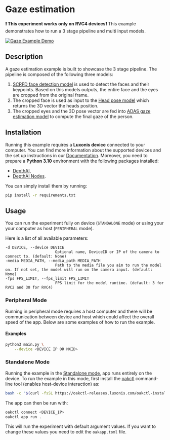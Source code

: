 # Gaze estimation

**:exclamation: This experiment works only on RVC4 devices:exclamation:**
This example demonstrates how to run a 3 stage pipeline and multi input models.

[![Gaze Example Demo](https://github.com/luxonis/depthai-experiments/assets/18037362/6c7688e5-30bc-4bed-8455-8b8e9899c5b0)](https://tinyurl.com/5h3dycc5)

## Description

A gaze estimation example is built to showcase the 3 stage pipeline. The pipeline is composed of the following three models:

1. [SCRFD face detection model](https://hub.luxonis.com/ai/models/1f3d7546-66e4-43a8-8724-2fa27df1096f?view=page) is used to detect the faces and their keypoints. Based on this models outputs, the entire face and the eyes are cropped from the original frame.
1. The cropped face is used as input to the [Head pose model](https://hub.luxonis.com/ai/models/068ac18a-de71-4a6e-9f0f-42776c0ef980?view=page) which returns the 3D vector the heads position.
1. The cropped eyes and the 3D pose vector are fed into [ADAS gaze estimation model](https://hub.luxonis.com/ai/models/b174ff1b-740b-4016-b8d5-b9488dbdd657?view=page) to compute the final gaze of the person.

## Installation

Running this example requires a **Luxonis device** connected to your computer. You can find more information about the supported devices and the set up instructions in our [Documentation](https://rvc4.docs.luxonis.com/hardware).
Moreover, you need to prepare a **Python 3.10** environment with the following packages installed:

- [DepthAI](https://pypi.org/project/depthai/),
- [DepthAI Nodes](https://pypi.org/project/depthai-nodes/).

You can simply install them by running:

```bash
pip install -r requirements.txt
```

## Usage

You can run the experiment fully on device (`STANDALONE` mode) or using your your computer as host (`PERIPHERAL` mode).

Here is a list of all available parameters:

```
-d DEVICE, --device DEVICE
                      Optional name, DeviceID or IP of the camera to connect to. (default: None)
-media MEDIA_PATH, --media_path MEDIA_PATH
                      Path to the media file you aim to run the model on. If not set, the model will run on the camera input. (default: None)
-fps FPS_LIMIT, --fps_limit FPS_LIMIT
                      FPS limit for the model runtime. (default: 3 for RVC2 and 30 for RVC4)
```

### Peripheral Mode

Running in peripheral mode requires a host computer and there will be communication between device and host which could affect the overall speed of the app. Below are some examples of how to run the example.

#### Examples

```bash
python3 main.py \
    --device <DEVICE IP OR MXID>
```

### Standalone Mode

Running the example in the [Standalone mode](https://rvc4.docs.luxonis.com/software/depthai/standalone/), app runs entirely on the device.
To run the example in this mode, first install the [oakctl](https://rvc4.docs.luxonis.com/software/tools/oakctl/) command-line tool (enables host-device interaction) as:

```bash
bash -c "$(curl -fsSL https://oakctl-releases.luxonis.com/oakctl-installer.sh)"
```

The app can then be run with:

```bash
oakctl connect <DEVICE_IP>
oakctl app run .
```

This will run the experiment with default argument values. If you want to change these values you need to edit the `oakapp.toml` file.

